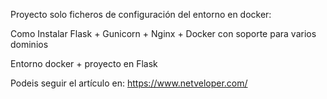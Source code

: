 Proyecto solo ficheros de configuración del entorno en docker:

Como Instalar Flask + Gunicorn + Nginx + Docker con soporte para varios dominios

Entorno docker + proyecto en Flask

Podeis seguir el artículo en: https://www.netveloper.com/

